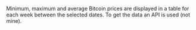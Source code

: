 Minimum, maximum and average Bitcoin prices are displayed in a table for each week between the selected dates. To get the data an API is used (not mine).
